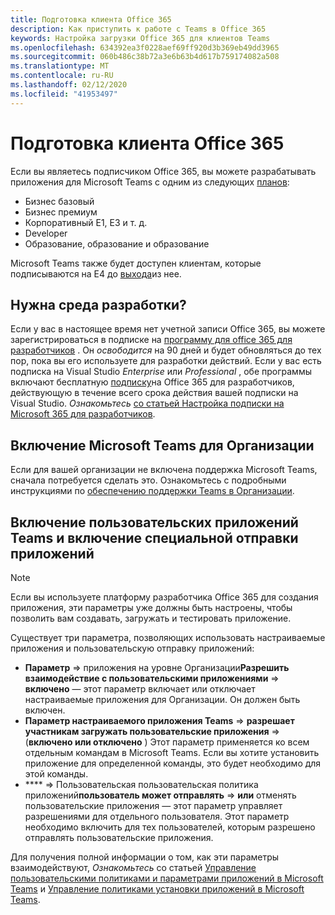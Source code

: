 ```yaml
---
title: Подготовка клиента Office 365
description: Как приступить к работе с Teams в Office 365
keywords: Настройка загрузки Office 365 для клиентов Teams
ms.openlocfilehash: 634392ea3f0228aef69ff920d3b369eb49dd3965
ms.sourcegitcommit: 060b486c38b72a3e6b63b4d617b759174082a508
ms.translationtype: MT
ms.contentlocale: ru-RU
ms.lasthandoff: 02/12/2020
ms.locfileid: "41953497"
---
```

# <a name="prepare-your-office-365-tenant"></a>Подготовка клиента Office 365

Если вы являетесь подписчиком Office 365, вы можете разрабатывать приложения для Microsoft Teams с одним из следующих [планов](https://products.office.com/business/compare-more-office-365-for-business-plans):

* Бизнес базовый
* Бизнес премиум
* Корпоративный E1, E3 и т. д.
* Developer
* Образование, образование и образование

Microsoft Teams также будет доступен клиентам, которые подписываются на E4 до [выхода](https://support.office.com//article/important-information-for-office-365-enterprise-e4-customers-f9572348-43a2-43fa-a3d8-3b6c9c042147)из нее.

## <a name="just-need-a-development-environment"></a>Нужна среда разработки?

Если у вас в настоящее время нет учетной записи Office 365, вы можете зарегистрироваться в подписке на [программу для office 365 для разработчиков](https://dev.office.com/devprogram) . Он *освободится* на 90 дней и будет обновляться до тех пор, пока вы его используете для разработки действий. Если у вас есть подписка на Visual Studio *Enterprise* или *Professional* , обе программы включают бесплатную [подписку](https://aka.ms/MyVisualStudioBenefits)на Office 365 для разработчиков, действующую в течение всего срока действия вашей подписки на Visual Studio. *Ознакомьтесь* [со статьей Настройка подписки на Microsoft 365 для разработчиков](https://docs.microsoft.com/office/developer-program/office-365-developer-program-get-started).

## <a name="enable-microsoft-teams-for-your-organization"></a>Включение Microsoft Teams для Организации

Если для вашей организации не включена поддержка Microsoft Teams, сначала потребуется сделать это. Ознакомьтесь с подробными инструкциями по [обеспечению поддержки Teams в Организации](https://docs.microsoft.com/microsoftteams/enable-features-office-365).

## <a name="enable-custom-teams-apps-and-turn-on-custom-app-uploading"></a>Включение пользовательских приложений Teams и включение специальной отправки приложений

> [!Note] 
> Если вы используете платформу разработчика Office 365 для создания приложения, эти параметры уже должны быть настроены, чтобы позволить вам создавать, загружать и тестировать приложение.

Существует три параметра, позволяющих использовать настраиваемые приложения и пользовательскую отправку приложений:

* **Параметр** => приложения на уровне Организации**Разрешить взаимодействие с пользовательскими приложениями** => **включено** — этот параметр включает или отключает настраиваемые приложения для Организации. Он должен быть включен. 
* **Параметр настраиваемого приложения Teams** => **разрешает участникам загружать пользовательские приложения** => (**включено или отключено** ) Этот параметр применяется ко всем отдельным командам в Microsoft Teams. Если вы хотите установить приложение для определенной команды, это будет необходимо для этой команды.
* **** => Пользовательская пользовательская политика приложений**пользователь может отправлять** => **или** отменять пользовательские приложения — этот параметр управляет разрешениями для отдельного пользователя. Этот параметр необходимо включить для тех пользователей, которым разрешено отправлять пользовательские приложения.

Для получения полной информации о том, как эти параметры взаимодействуют, *Ознакомьтесь* со статьей [Управление пользовательскими политиками и параметрами приложений в Microsoft Teams](https://docs.microsoft.com/microsoftteams/teams-custom-app-policies-and-settings) и [Управление политиками установки приложений в Microsoft Teams](https://docs.microsoft.com/microsoftteams/teams-app-setup-policies).
